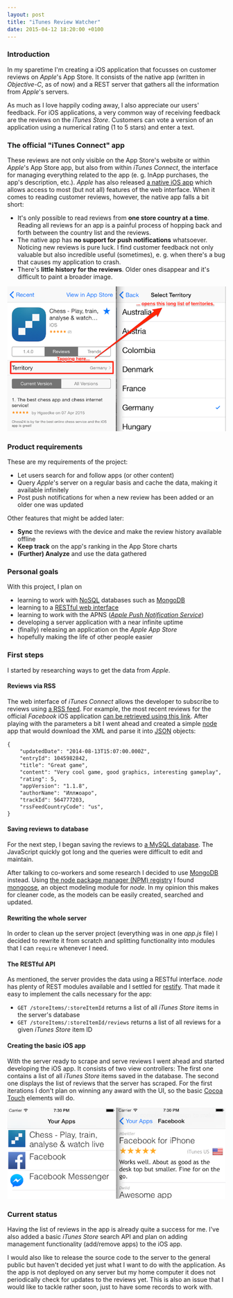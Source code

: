 ```yaml
---
layout: post
title: "iTunes Review Watcher"
date: 2015-04-12 18:20:00 +0100
---
```


### Introduction
In my sparetime I'm creating a iOS application that focusses on customer
reviews on *Apple*'s App Store. It consists of the native app (written in
*Objective-C*, as of now) and a REST server that gathers all the information from
*Apple*'s servers.

As much as I love happily coding away, I also appreciate our users' feedback.
For iOS applications, a very common way of receiving feedback are the reviews
on the *iTunes Store*. Customers can vote a version of an application using a
numerical rating (1 to 5 stars) and enter a text.

### The official "iTunes Connect" app
These reviews are not only visible on the App Store's website or within *Apple*'s
App Store app, but also from within *iTunes Connect*, the interface
for managing everything related to the app (e. g. InApp purchases, the app's
description, etc.). *Apple* has also released
[a native iOS app](https://itunes.apple.com/us/app/itunes-connect/id376771144?mt=8)
which allows access to most (but not all) features of the web interface.
When it comes to reading customer reviews, however, the native app falls a bit
short:

* It's only possible to read reviews from **one store country at a time**. Reading all
reviews for an app is a painful process of hopping back and forth between the
country list and the reviews.
* The native app has **no support for push notifications** whatsoever. Noticing
new reviews is pure luck. I find customer feedback not only valuable but also
incredible useful (sometimes), e. g. when there's a bug that causes my
application to crash.
* There's **little history for the reviews**. Older ones disappear and it's
difficult to paint a broader image.

![Screenshot of the iTunes Connect app describing the territory list dilemma](/assets/itunes-connect-territory-list.png "This is one of my biggest issue with this app")

### Product requirements
These are my requirements of the project:

* Let users search for and follow apps (or other content)
* Query *Apple*'s server on a regular basis and cache the data, making it
available infinitely
* Post push notifications for when a new review has been added or an older one was
updated

Other features that might be added later:

* **Sync** the reviews with the device and make the review history available
offline
* **Keep track** on the app's ranking in the App Store charts
* **(Further) Analyze** and use the data gathered

### Personal goals
With this project, I plan on

* learning to work with [NoSQL](https://en.wikipedia.org/wiki/NoSQL) databases
such as [MongoDB](https://www.mongodb.org/)
* learning to a [RESTful web interface](https://en.wikipedia.org/wiki/Representational_state_transfer)
* learning to work with the APNS (*[Apple Push Notification Service](https://en.wikipedia.org/wiki/Apple_Push_Notification_Service)*)
* developing a server application with a near infinite uptime
* (finally) releasing an application on the *Apple App Store*
* hopefully making the life of other people easier

### First steps
I started by researching ways to get the data from *Apple*.

#### Reviews via RSS
The web interface of *iTunes Connect* allows the developer to subscribe to
reviews using [a RSS feed](https://en.wikipedia.org/wiki/RSS). For example,
the most recent reviews for the official *Facebook* iOS application
[can be
retrieved using this link](http://itunes.apple.com/rss/customerreviews/id=284882215/sortby=mostrecent/xml?cc=us).
After playing with the parameters a bit I went ahead and created a simple
[node](https://nodejs.org/) app that would download the XML and parse it into
[JSON](https://en.wikipedia.org/wiki/JSON) objects:

```
{
    "updatedDate": "2014-08-13T15:07:00.000Z",
    "entryId": 1045982842,
    "title": "Great game",
    "content": "Very cool game, good graphics, interesting gameplay",
    "rating": 5,
    "appVersion": "1.1.8",
    "authorName": "Иллжоаро",
    "trackId": 564777203,
    "rssFeedCountryCode": "us",
}
```

#### Saving reviews to database
For the next step, I began saving the reviews to
[a MySQL database](https://en.wikipedia.org/wiki/MySQL). The JavaScript quickly
got long and the queries were difficult to edit and maintain.

After talking to co-workers and some research I decided to use
[MongoDB](https://www.mongodb.org/) instead. Using
[the node package manager (NPM) registry](https://www.npmjs.com/) I found
[mongoose](http://mongoosejs.com/), an object modeling module for *node*. In my
opinion this makes for cleaner code, as the models can be easily created,
searched and updated.

#### Rewriting the whole server
In order to clean up the server project (everything was in one *app.js* file)
I decided to rewrite it from scratch and splitting functionality into modules
that I can `require` whenever I need.

#### The RESTful API
As mentioned, the server provides the data using a RESTful interface. *node* has
plenty of REST modules available and I settled for
[restify](http://mcavage.me/node-restify/). That made it easy to implement the
calls necessary for the app:

* `GET /storeItems/:storeItemId` returns a list of all *iTunes Store* items in
the server's database
* `GET /storeItems/:storeItemId/reviews` returns a list of all reviews for a given *iTunes Store* item ID

#### Creating the basic iOS app
With the server ready to scrape and serve reviews I went ahead and started
developing the iOS app. It consists of two view controllers: The first one
contains a list of all *iTunes Store* items saved in the database. The second one
displays the list of reviews that the server has scraped. For the first
iterations I don't plan on winning any award with the UI, so the basic
[Cocoa Touch](https://en.wikipedia.org/wiki/Cocoa_Touch) elements will do.

![Screenshot of my app's interface](/assets/facebook-reviews.png "This is a first version of my app")

### Current status
Having the list of reviews in the app is already quite a success for me.
I've also added a basic *iTunes Store* search API and plan on adding management
functionality (add/remove apps) to the iOS app.

I would also like to release the source code to the server to the general
public but haven't decided yet just what I want to do with the application.
As the app is not deployed on any server but my home computer it does not
periodically check for updates to the reviews yet. This is also an issue
that I would like to tackle rather soon, just to have some records to work with.